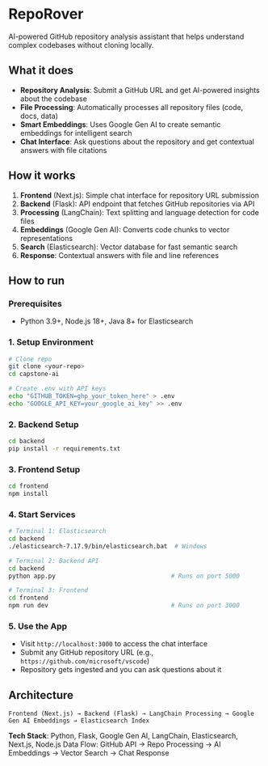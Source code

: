# RepoRover

AI-powered GitHub repository analysis assistant that helps understand complex codebases without cloning locally.

## What it does

- **Repository Analysis**: Submit a GitHub URL and get AI-powered insights about the codebase
- **File Processing**: Automatically processes all repository files (code, docs, data)
- **Smart Embeddings**: Uses Google Gen AI to create semantic embeddings for intelligent search
- **Chat Interface**: Ask questions about the repository and get contextual answers with file citations

## How it works

1. **Frontend** (Next.js): Simple chat interface for repository URL submission
2. **Backend** (Flask): API endpoint that fetches GitHub repositories via API
3. **Processing** (LangChain): Text splitting and language detection for code files
4. **Embeddings** (Google Gen AI): Converts code chunks to vector representations
5. **Search** (Elasticsearch): Vector database for fast semantic search
6. **Response**: Contextual answers with file and line references

## How to run

### Prerequisites
- Python 3.9+, Node.js 18+, Java 8+ for Elasticsearch

### 1. Setup Environment
```bash
# Clone repo
git clone <your-repo>
cd capstone-ai

# Create .env with API keys
echo "GITHUB_TOKEN=ghp_your_token_here" > .env
echo "GOOGLE_API_KEY=your_google_ai_key" >> .env
```

### 2. Backend Setup
```bash
cd backend
pip install -r requirements.txt
```

### 3. Frontend Setup
```bash
cd frontend
npm install
```

### 4. Start Services
```bash
# Terminal 1: Elasticsearch
cd backend
./elasticsearch-7.17.9/bin/elasticsearch.bat  # Windows

# Terminal 2: Backend API
cd backend
python app.py                                # Runs on port 5000

# Terminal 3: Frontend
cd frontend
npm run dev                                  # Runs on port 3000
```

### 5. Use the App
- Visit `http://localhost:3000` to access the chat interface
- Submit any GitHub repository URL (e.g., `https://github.com/microsoft/vscode`)
- Repository gets ingested and you can ask questions about it

## Architecture

```
Frontend (Next.js) → Backend (Flask) → LangChain Processing → Google Gen AI Embeddings → Elasticsearch Index
```

**Tech Stack**: Python, Flask, Google Gen AI, LangChain, Elasticsearch, Next.js, Node.js
Data Flow: GitHub API → Repo Processing → AI Embeddings → Vector Search → Chat Response
```
